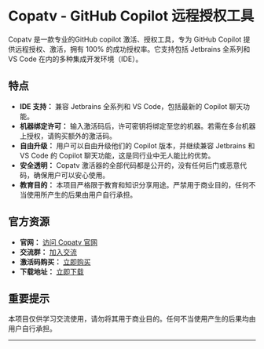 # Copatv - GitHub Copilot 远程授权工具

Copatv 是一款专业的GitHub copilot 激活、授权工具，专为 GitHub Copilot 提供远程授权、激活，拥有 100% 的成功授权率。它支持包括 Jetbrains 全系列和 VS Code 在内的多种集成开发环境（IDE）。

## 特点

- **IDE 支持：** 兼容 Jetbrains 全系列和 VS Code，包括最新的 Copilot 聊天功能。
- **机器绑定许可：** 输入激活码后，许可密钥将绑定至您的机器。若需在多台机器上授权，请购买额外的激活码。
- **自由升级：** 用户可以自由升级他们的 Copilot 版本，并继续兼容 Jetbrains 和 VS Code 的 Copilot 聊天功能，这是同行业中无人能比的优势。
- **安全透明：** Copatv 激活器的全部代码都是公开的，没有任何后门或恶意代码，确保用户可以安心使用。
- **教育目的：** 本项目严格限于教育和知识分享用途。严禁用于商业目的，任何不当使用所产生的后果由用户自行承担。

## 官方资源

- **官网：** [访问 Copatv 官网](https://www.atvcop.com)
- **交流群：** [加入交流](https://qm.qq.com/cgi-bin/qm/qr?_wv=1027&k=BF_dpoOtRBvLE_-ikCENMx58X4ZKoDUb&authKey=aCYe1vAKvACaT0vTxLEnckLj4GI7prwCuXbqM1henPL0scLhZ3rIoHQmfRImZnCt&noverify=0&group_code=780277064)
- **激活码购买：** [立即购买](https://www.sharesve.com)
- **下载地址：** [立即下载](https://qingsan.lanzv.com/b023s1v2d)

## 重要提示

本项目仅供学习交流使用，请勿将其用于商业目的。任何不当使用产生的后果均由用户自行承担。

---

